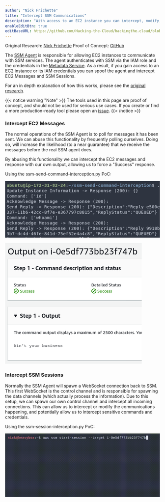 ```yaml
---
author: "Nick Frichette"
title: "Intercept SSM Communications"
description: "With access to an EC2 instance you can intercept, modify, and spoof SSM communications."
enableEditBtn: true
editBaseURL: https://github.com/Hacking-the-Cloud/hackingthe.cloud/blob/master/content
---
```

Original Research: [Nick Frichette](https://frichetten.com/blog/ssm-agent-tomfoolery/)
Proof of Concept: [GitHub](https://github.com/Frichetten/ssm-agent-research)

The [SSM Agent](https://github.com/aws/amazon-ssm-agent) is responsible for allowing EC2 instances to communicate with SSM services. The agent authenticates with SSM via the IAM role and the credentials in the [Metadata Service](/aws/general-knowledge/intro_metadata_service/). As a result, if you gain access to an EC2 instance or its IAM credentials you can spoof the agent and intercept EC2 Messages and SSM Sessions.

For an in depth explanation of how this works, please see the [original research](https://frichetten.com/blog/ssm-agent-tomfoolery/). 

{{< notice warning "Note" >}}
The tools used in this page are proof of concept, and should not be used for serious use cases. If you create or find a more production-ready tool please open an [issue](https://github.com/Hacking-the-Cloud/hackingthe.cloud/issues).
{{< /notice >}}

### Intercept EC2 Messages
The normal operations of the SSM Agent is to poll for messages it has been sent. We can abuse this functionality by frequently polling ourselves. Doing so, will increase the likelihood (to a near guarantee) that we receive the messages before the real SSM agent does.

By abusing this functionality we can intercept the EC2 messages and response with our own output, allowing us to force a "Success" response.

Using the ssm-send-command-interception.py PoC:

![Intercepting Commands](/images/aws/post_exploitation/intercept_ssm_communications/intercept_message.png)

![Modified Output](/images/aws/post_exploitation/intercept_ssm_communications/modified_output.png)

### Intercept SSM Sessions
Normally the SSM Agent will spawn a WebSocket connection back to SSM. This first WebSocket is the control channel and is responsible for spawning the data channels (which actually process the information). Due to this setup, we can spawn our own control channel and intercept all incoming connections. This can allow us to intercept or modify the communications happening, and potentially allow us to intercept sensitive commands and credentials.

Using the ssm-session-interception.py PoC:

![Session Interception](/images/aws/post_exploitation/intercept_ssm_communications/block_session.gif)